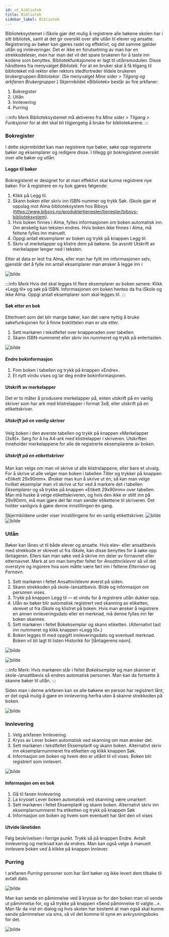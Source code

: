 ```yaml
---
id: ut_bibliotek
title: Bibliotek
sidebar_label: Bibliotek
---
```


Biblioteksystemet i iSkole gjør det mulig å registrere alle bøkene skolen har i sitt bibliotek, samt at det gir oversikt over alle utlån til elever og ansatte. Registrering av bøker kan gjøres raskt og effektivt, og det samme gjelder utlån og innleveringer. Det er ikke en forutsetning av man har en strekkodeleser, men har man det vil det spare brukeren for å taste inn kodene som benyttes. Bibliotekfunksjonene er lagt til utlånsmodulen. Disse håndteres fra menyvalget _Bibliotek_. For at en bruker skal å få tilgang til biblioteket må rektor eller rektors stedfortreder tildele brukeren brukergruppen _Bibliotekar_. (Se menyvalget _Mine sider > Tilgang og arkfanen Brukergrupper_.) Skjermbildet «Bibliotek» består av fire arkfaner:

1. Bokregister
2. Utlån
3. Innlevering
4. Purring

:::info Merk
Biblioteksystemet må aktiveres fra _Mine sider > Tilgang > Funksjoner_ for at det skal bli tilgjengelig å bruke for bibliotekarene.
:::

### Bokregister

I dette skjermbildet kan man registrere nye bøker, søke opp registrerte bøker
og eksemplarer og redigere disse. I tillegg gir bokregisteret oversikt over alle
bøker og utlån.

#### Legge til bøker

Bokregisteret er designet for at man effektivt skal kunne registrere nye bøker.
For å registrere en ny bok gjøres følgende:
1. Klikk på Legg til.
2. Skann boken eller skriv inn ISBN-nummer og trykk Søk. iSkole gjør et
oppslag mot Alma biblioteksystem hos Bibsys (https://www.bibsys.no/produktertjenester/tjenester/bibsys-biblioteksystem).
3. Hvis boken finnes i Alma, fylles informasjonen om boken automatisk inn. Om ønskelig kan teksten endres. Hvis boken ikke finnes i Alma, må feltene fylles inn manuelt.
4. Oppgi antall eksemplarer av boken og trykk på knappen Legg til.
5. Skriv ut merkelapper og klistre dem på bøkene. Se avsnitt Utskrift av merkelapper lenger ned i teksten.

Etter at data er lest fra Alma, eller man har fyllt inn informasjonen selv, gjenstår det å fylle inn antall eksamplarer man ønsker å legge inn i 

![bilde](/img/utl_bibliotek_bokregister_legg_til_boktittel_2.png)

:::info Merk
Hvis det skal legges til flere eksemplarer av boken senere: Klikk «Legg til» og søk på ISBN. Informasjonen om boken hentes da fra iSkole og ikke Alma. Oppgi antall eksemplarer som skal legges til.
:::

#### Søk etter en bok
Etterhvert som det blir mange bøker, kan det være nyttig å bruke søkefunksjonen
for å finne boktittelen man er ute etter.
1. Sett markøren i tekstfeltet over knapperaden over tabellen.
2. Skann ISBN-nummeret eller skriv inn nummeret og trykk på entertasten.

![bilde](/img/utl_bibliotek_bokregister_sok_etter_boktittel.png)

#### Endre bokinformasjon
1. Finn boken i tabellen og trykk på knappen «Endre».
2. Et nytt vindu vises og lar deg endre bokinformasjonen.

#### Utskrift av merkelapper
Det er to måter å produsere merkelapper på, enten utskrift på en vanlig skriver som har ark med klistrelapper i format 3x8, eller utskrift på en etikettskriver.

##### Utskrift på en vanlig skriver
Velg boken i den øverste tabellen og trykk på knappen «Merkelapper (3x8)». Sørg for å ha A4-ark med klistrelapper i skriveren. Utskriften inneholder merkelappene for alle de registrerte eksemplarene av boken.

##### Utskrift på en etikettskriver
Man kan velge om man vil skrive ut alle klistrelappene, eller bare et utvalg. For å skrive ut alle velger man boken i tabellen _Titler_ og trykker på knappen «Etikett 29x90mm». Ønsker man kun å skrive ut én, så kan man velge hvilket eksemplar man vil skrive ut for ved å markere det i tabellen _Eksemplarer_ og så trykke på knappen «Etikett 29x90mm» over tabellen. Man må huske å velge etikettskriveren, og hvis den ikke er stillt inn på 29x90mm, må man gjøre det før man sender etikettene til skriveren. Det holder vanligvis å gjøre denne innstillingen én gang. 

Skjermbildene under viser innstillingene for en vanlig etikettskriver.
![bilde](/img/utl_bibliotek_skriverinnstillinger_1.jpeg)
![bilde](/img/utl_bibliotek_skriverinnstillinger_2.jpeg)


### Utlån
Bøker kan lånes ut til både elever og ansatte. Hvis elev- eller ansattbevis med strekkode er skrevet ut fra iSkole, kan disse benyttes for å søke opp låntageren. Ellers kan man søke ved å skrive inn deler av fornavnet eller etternavnet. Merk at om man benytter feltet for _Ansattnr/elevnr_ så vil det overstyre og ingorere hva som måtte være ført inn i feltene _Etternavn_ og _Fornavn_.


1. Sett markøren i feltet Ansattnr/elevnr øverst på siden.
2. Skann strekkoden på skole-/ansattbevis. Bilde og informasjon om personen vises.
3. Trykk på knappen Legg til — et vindu for å registrere utlån dukker opp.
4. Ulån av bøker blir automatisk registrert ved skanning av etiketten, skrevet ut fra iSkole og klistret på boken. Hvis man ønsker å registrere en annen innleveringsdato eller en merknad, må denne fylles inn før boken skannes.
5. Sett markøren i feltet Bokeksemplar og skann etiketten. (Alternativt tast inn nummeret og klikk knappen «Legg til».) 
6. Boken legges til med oppgitt innleveringsdato og eventuell merknad. Boken vil bli lagt til listen Historikk for [låntagerens navn].

![bilde](/img/utl_bibliotek_utlaan_finn_person.png)

![bilde](/img/utl_bibliotek_utlaan_registrere.png)

:::info Merk:
Hvis markøren står i feltet _Bokeksemplar_ og man skanner et skole-/ansattbevis så endres automatisk personen. Man kan da fortsette å skanne bøker til utlån.
:::

Siden man i denne arkfanen kan se alle bøkene en person har registrert lånt, er det også mulig å gjøre en innlevering herfra uten å skanne strekkoden
på boken.

![bilde](/img/utl_bibliotek_utlaan_endre_utlaan.png)

### Innlevering

1. Velg arkfanen Innlevering.
2. Kryss av Lever boken automatisk ved skanning om man ønsker det.
3. Sett markøren i tekstfeltet Eksemplar# og skann boken. Alternativt skriv inn eksemplarnummeret fra etiketten og klikk knappen Søk.
4. Informasjon om boken og hvem den er utlånt til vil vises. Boken blir registrert som innlevert.

![bilde](/img/utl_bibliotek_innlevering_bokiformasjon.png)

#### Informasjon om en bok
1. Gå til fanen Innlevering
2. La krysset Lever boken automatisk ved skanning være umarkert
3. Sett markøren i feltet Eksemplar# og skann boken. Alternativt skriv inn eksemplarnummeret fra etiketten og trykk på knappen Søk
4. Informasjon om boken og hvem som eventuelt har lånt den vil vises

#### Utvide lånetiden
Følg beskrivelsen i forrige punkt. Trykk så på knappen Endre. Avtalt innlevering og merknad kan da endres. Man kan også velge å manuelt innlevere
boken ved å klikke på knappen Innlever.

### Purring
I arkfanen _Purring_ personer som har lånt bøker og ikke levert dem tilbake til avtalt dato. 

![bilde](/img/utl_bibliotek_purring_oversikt.png)

Man kan sende en påminnelse ved å krysse av for den boken man vil sende ut påminnelse for, og så trykke på knappen «Send påminnelse til valgte...». Man får da vist en dialog og hvis skolen har bestemt at man også skal kunne sende påminnelser via sms, så vil det komme til syne en avkrysningsboks for det.

![bilde](/img/utl_bibliotek_purring_send.png)